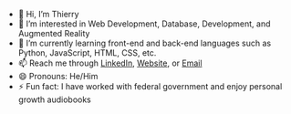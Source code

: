 - 👋 Hi, I’m Thierry
- 👀 I’m interested in Web Development, Database, Development, and Augmented Reality
- 🌱 I’m currently learning front-end and back-end languages such as Python, JavaScript, HTML, CSS, etc.
- 📫 Reach me through  [LinkedIn](https://www.linkedin.com/in/thierrylaguerre), [Website](https://schoolaccount-t.github.io/Landing-Page/), or  [Email](mailto:thierry.laguerre001@mymdc.net)
- 😄 Pronouns: He/Him
- ⚡ Fun fact: I have worked with federal government and enjoy personal growth audiobooks

<!---
SchoolAccount-T/SchoolAccount-T is a ✨ special ✨ repository because its `README.md` (this file) appears on your GitHub profile.
You can click the Preview link to take a look at your changes.
--->
